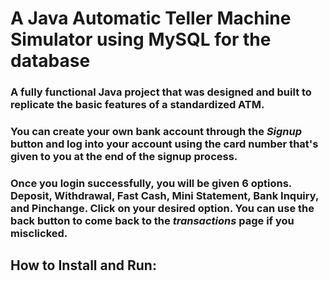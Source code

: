 ﻿# A Java Automatic Teller Machine Simulator using MySQL for the database

### A fully functional Java project that was designed and built to replicate the basic features of a standardized ATM.
### You can create your own bank account through the _Signup_ button and log into your account using the card number that's given to you at the end of the signup process.
### Once you login successfully, you will be given 6 options. Deposit, Withdrawal, Fast Cash, Mini Statement, Bank Inquiry, and Pinchange. Click on your desired option. You can use the back button to come back to the _transactions_ page if you misclicked.

## How to Install and Run: 
